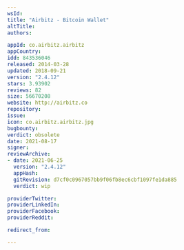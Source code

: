 ```yaml
---
wsId: 
title: "Airbitz - Bitcoin Wallet"
altTitle: 
authors:

appId: co.airbitz.airbitz
appCountry: 
idd: 843536046
released: 2014-03-28
updated: 2018-09-21
version: "2.4.12"
stars: 3.93902
reviews: 82
size: 56670208
website: http://airbitz.co
repository: 
issue: 
icon: co.airbitz.airbitz.jpg
bugbounty: 
verdict: obsolete
date: 2021-08-17
signer: 
reviewArchive:
- date: 2021-06-25
  version: "2.4.12"
  appHash: 
  gitRevision: d7cf0c0967057bb9f06fb8ec6cbf1097fe1da885
  verdict: wip

providerTwitter: 
providerLinkedIn: 
providerFacebook: 
providerReddit: 

redirect_from:

---
```



